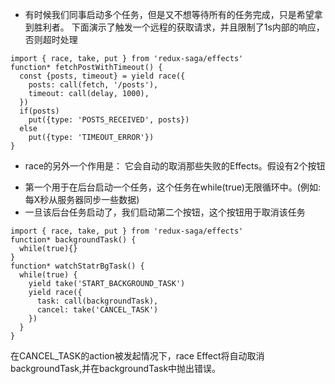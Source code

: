 - 有时候我们同事启动多个任务，但是又不想等待所有的任务完成，只是希望拿到胜利者。
下面演示了触发一个远程的获取请求，并且限制了1s内部的响应，否则超时处理
```
import { race, take, put } from 'redux-saga/effects'
function* fetchPostWithTimeout() {
  const {posts, timeout} = yield race({
    posts: call(fetch, '/posts'),
    timeout: call(delay, 1000),
  })
  if(posts) 
    put({type: 'POSTS_RECEIVED', posts})
  else
    put({type: 'TIMEOUT_ERROR'})
}
``` 
-  race的另外一个作用是： 它会自动的取消那些失败的Effects。假设有2个按钮
* 第一个用于在后台启动一个任务，这个任务在while(true)无限循环中。(例如:每X秒从服务器同步一些数据)
* 一旦该后台任务启动了，我们启动第二个按钮，这个按钮用于取消该任务
```
import { race, take, put } from 'redux-saga/effects'
function* backgroundTask() {
  while(true){}
}
function* watchStatrBgTask() {
  while(true) {
    yield take('START_BACKGROUND_TASK')
    yield race({
      task: call(backgroundTask),
      cancel: take('CANCEL_TASK')
    })
  }
}
```
在CANCEL_TASK的action被发起情况下，race Effect将自动取消backgroundTask,并在backgroundTask中抛出错误。